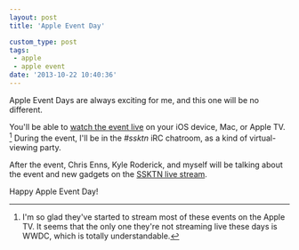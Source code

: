 ```yaml
---
layout: post
title: 'Apple Event Day'

custom_type: post
tags:
 - apple
 - apple event
date: '2013-10-22 10:40:36'
---
```

Apple Event Days are always exciting for me, and this one will be no different.

You'll be able to [watch the event live](http://www.apple.com/apple-events/october-2013/) on your iOS device, Mac, or Apple TV. [^1] During the event, I'll be in the *#ssktn* iRC chatroom, as a kind of virtual-viewing party.

After the event, Chris Enns, Kyle Roderick, and myself will be talking about the event and new gadgets on the [SSKTN live stream](http://www.ssktn.com/live/).

Happy Apple Event Day!

[^1]: I'm so glad they've started to stream most of these events on the Apple TV. It seems that the only one they're not streaming live these days is WWDC, which is totally understandable.
